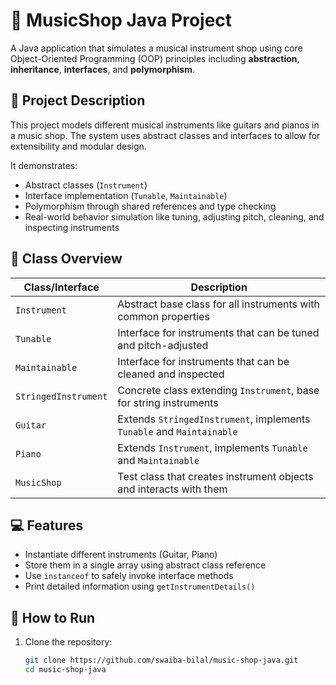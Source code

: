 # 🎵 MusicShop Java Project

A Java application that simulates a musical instrument shop using core Object-Oriented Programming (OOP) principles including **abstraction**, **inheritance**, **interfaces**, and **polymorphism**.

## 📌 Project Description

This project models different musical instruments like guitars and pianos in a music shop. The system uses abstract classes and interfaces to allow for extensibility and modular design.

It demonstrates:
- Abstract classes (`Instrument`)
- Interface implementation (`Tunable`, `Maintainable`)
- Polymorphism through shared references and type checking
- Real-world behavior simulation like tuning, adjusting pitch, cleaning, and inspecting instruments

## 🧱 Class Overview

| Class/Interface   | Description |
|-------------------|-------------|
| `Instrument`      | Abstract base class for all instruments with common properties |
| `Tunable`         | Interface for instruments that can be tuned and pitch-adjusted |
| `Maintainable`    | Interface for instruments that can be cleaned and inspected |
| `StringedInstrument` | Concrete class extending `Instrument`, base for string instruments |
| `Guitar`          | Extends `StringedInstrument`, implements `Tunable` and `Maintainable` |
| `Piano`           | Extends `Instrument`, implements `Tunable` and `Maintainable` |
| `MusicShop`       | Test class that creates instrument objects and interacts with them |

## 💻 Features

- Instantiate different instruments (Guitar, Piano)
- Store them in a single array using abstract class reference
- Use `instanceof` to safely invoke interface methods
- Print detailed information using `getInstrumentDetails()`

## 🚀 How to Run

1. Clone the repository:
   ```bash
   git clone https://github.com/swaiba-bilal/music-shop-java.git
   cd music-shop-java
